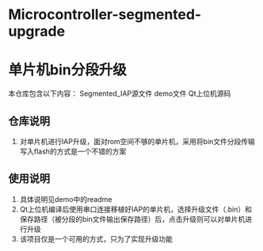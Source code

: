 # Microcontroller-segmented-upgrade
 
# 单片机bin分段升级


本仓库包含以下内容：
Segmented_IAP源文件
demo文件
Qt上位机源码

## 仓库说明
1. 对单片机进行IAP升级，面对rom空间不够的单片机，采用将bin文件分段传输写入flash的方式是一个不错的方案

## 使用说明

1. 具体说明见demo中的readme
2. Qt上位机编译后使用串口连接移植好IAP的单片机，选择升级文件（.bin）和保存路径（被分段的bin文件输出保存路径）后，点击升级则可以对单片机进行升级
3. 该项目仅是一个可用的方式，只为了实现升级功能